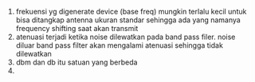1. frekuensi yg digenerate device (base freq) mungkin terlalu kecil untuk bisa ditangkap antenna ukuran standar sehingga ada yang namanya frequency shifting saat akan transmit
2. atenuasi terjadi ketika noise dilewatkan pada band pass filer. noise diluar band pass filter akan mengalami atenuasi sehingga tidak dilewatkan
3. dbm dan db itu satuan yang berbeda
4. 
